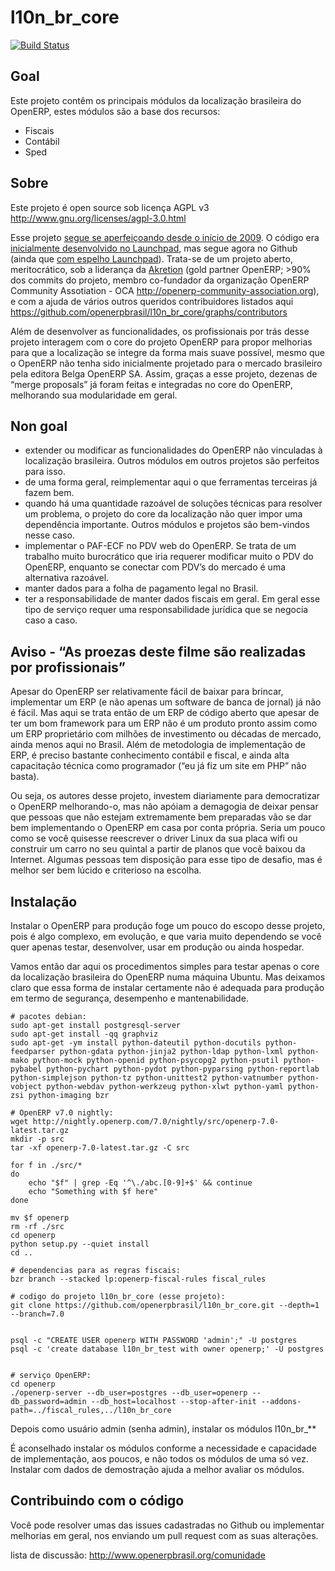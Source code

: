 l10n_br_core
============

[![Build Status](https://travis-ci.org/kmee/l10n_br_core.png?branch=7.1)](https://travis-ci.org/kmee/l10n_br_core)

Goal
----

Este projeto contêm os principais módulos da localização brasileira do OpenERP, estes módulos são a base dos recursos:

* Fiscais
* Contábil
* Sped

Sobre
-----

Este projeto é open source sob licença AGPL v3 http://www.gnu.org/licenses/agpl-3.0.html

Esse projeto [segue se aperfeiçoando desde o início de 2009](https://github.com/openerpbrasil/l10n_br_core/network). O código era [inicialmente desenvolvido no Launchpad](https://code.launchpad.net/openerp.pt-br-localiz), mas segue agora no Github (ainda que [com espelho Launchpad](https://code.launchpad.net/~openerp-brazil-core-team/openerp.pt-br-localiz/l10n_br_core-7.0)). Trata-se de um projeto aberto, meritocrático, sob a liderança da [Akretion](http://www.akretion.com/) (gold partner OpenERP; >90% dos commits do projeto, membro co-fundador da organização OpenERP Community Assotiation - OCA http://openerp-community-association.org), e com a ajuda de vários outros queridos contribuidores listados aqui https://github.com/openerpbrasil/l10n_br_core/graphs/contributors

Além de desenvolver as funcionalidades, os profissionais por trás desse projeto interagem com o core do projeto OpenERP para propor melhorias para que a localização se integre da forma mais suave possível, mesmo que o OpenERP não tenha sido inicialmente projetado para o mercado brasileiro pela editora Belga OpenERP SA. Assim, graças a esse projeto, dezenas de “merge proposals” já foram feitas e integradas no core do OpenERP, melhorando sua modularidade em geral.

Non goal
--------

* extender ou modificar as funcionalidades do OpenERP não vinculadas à localização brasileira. Outros módulos em outros projetos são perfeitos para isso.
* de uma forma geral, reimplementar aqui o que ferramentas terceiras já fazem bem.
* quando há uma quantidade razoável de soluções técnicas para resolver um problema, o projeto do core da localização não quer impor uma dependência importante. Outros módulos e projetos são bem-vindos nesse caso.
* implementar o PAF-ECF no PDV web do OpenERP. Se trata de um trabalho muito burocrático que iria requerer modificar muito o PDV do OpenERP, enquanto se conectar com PDV’s do mercado é uma alternativa razoável.
* manter dados para a folha de pagamento legal no Brasil.
* ter a responsabilidade de manter dados fiscais em geral. Em geral esse tipo de serviço requer uma responsabilidade jurídica que se negocia caso a caso.

Aviso - “As proezas deste filme são realizadas por profissionais”
-----------------------------------------------------------------

Apesar do OpenERP ser relativamente fácil de baixar para brincar, implementar um ERP (e não apenas um software de banca de jornal) já não é fácil. Mas aqui se trata então de um ERP de código aberto que apesar de ter um bom framework para um ERP não é um produto pronto assim como um ERP proprietário com milhões de investimento ou décadas de mercado, ainda menos aqui no Brasil. Além de metodologia de implementação de ERP, é preciso bastante conhecimento contábil e fiscal, e ainda alta capacitação técnica como programador (“eu já fiz um site em PHP” não basta).

Ou seja, os autores desse projeto, investem diariamente para democratizar o OpenERP melhorando-o, mas não apóiam a demagogia de deixar pensar que pessoas que não estejam extremamente bem preparadas vão se dar bem implementando o OpenERP em casa por conta própria. Seria um pouco como se você quisesse reescrever o driver Linux da sua placa wifi ou construir um carro no seu quintal a partir de planos que você baixou da Internet. Algumas pessoas tem disposição para esse tipo de desafio, mas é melhor ser bem lúcido e criterioso na escolha.

Instalação
----------

Instalar o OpenERP para produção foge um pouco do escopo desse projeto, pois é algo complexo, em evolução, e que varia muito dependendo se você quer apenas testar, desenvolver, usar em produção ou ainda hospedar.

Vamos então dar aqui os procedimentos simples para testar apenas o core da localização brasileira do OpenERP numa máquina Ubuntu. Mas deixamos claro que essa forma de instalar certamente não é adequada para produção em termo de segurança, desempenho e mantenabilidade.

```
# pacotes debian:
sudo apt-get install postgresql-server
sudo apt-get install -qq graphviz
sudo apt-get -ym install python-dateutil python-docutils python-feedparser python-gdata python-jinja2 python-ldap python-lxml python-mako python-mock python-openid python-psycopg2 python-psutil python-pybabel python-pychart python-pydot python-pyparsing python-reportlab python-simplejson python-tz python-unittest2 python-vatnumber python-vobject python-webdav python-werkzeug python-xlwt python-yaml python-zsi python-imaging bzr

# OpenERP v7.0 nightly:
wget http://nightly.openerp.com/7.0/nightly/src/openerp-7.0-latest.tar.gz
mkdir -p src
tar -xf openerp-7.0-latest.tar.gz -C src

for f in ./src/*
do
    echo "$f" | grep -Eq '^\./abc.[0-9]+$' && continue
    echo "Something with $f here"
done

mv $f openerp
rm -rf ./src
cd openerp
python setup.py --quiet install
cd ..

# dependencias para as regras fiscais:
bzr branch --stacked lp:openerp-fiscal-rules fiscal_rules

# codigo do projeto l10n_br_core (esse projeto):
git clone https://github.com/openerpbrasil/l10n_br_core.git --depth=1 --branch=7.0


psql -c "CREATE USER openerp WITH PASSWORD 'admin';" -U postgres
psql -c 'create database l10n_br_test with owner openerp;' -U postgres


# serviço OpenERP:
cd openerp
./openerp-server --db_user=postgres --db_user=openerp --db_password=admin --db_host=localhost --stop-after-init --addons-path=../fiscal_rules,../l10n_br_core
```

Depois como usuário admin (senha admin), instalar os módulos l10n_br_**

É aconselhado instalar os módulos conforme a necessidade e capacidade de implementação, aos poucos, e não todos os módulos de uma só vez. Instalar com dados de demostração ajuda a melhor avaliar os módulos.

Contribuindo com o código
-----------------------

Você pode resolver umas das issues cadastradas no Github ou implementar melhorias em geral, nos enviando um pull request com as suas alterações.

lista de discussão: http://www.openerpbrasil.org/comunidade
